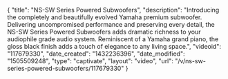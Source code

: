 {
    "title": "NS-SW Series Powered Subwoofers",
    "description": "Introducing the completely and beautifully evolved Yamaha premium subwoofer. Delivering uncompromised performance and preserving every detail, the NS-SW Series Powered Subwoofers adds dramatic richness to your audiophile grade audio system. Reminiscent of a Yamaha grand piano, the gloss black finish adds a touch of elegance to any living space.",
    "videoid": "117679330",
    "date_created": "1432236396",
    "date_modified": "1505509248",
    "type": "captivate",
    "layout": "video",
    "url": "\/v\/ns-sw-series-powered-subwoofers\/117679330"
}